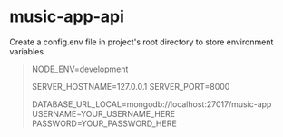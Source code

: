 # music-app-api

Create a config.env file in project's root directory to store environment variables

>NODE_ENV=development
>
>SERVER_HOSTNAME=127.0.0.1
>SERVER_PORT=8000
>
>DATABASE_URL_LOCAL=mongodb://localhost:27017/music-app
>USERNAME=YOUR_USERNAME_HERE
>PASSWORD=YOUR_PASSWORD_HERE
